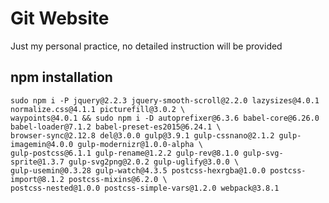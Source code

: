 # Git Website
Just my personal practice, no detailed instruction will be provided

## npm installation
    sudo npm i -P jquery@2.2.3 jquery-smooth-scroll@2.2.0 lazysizes@4.0.1 normalize.css@4.1.1 picturefill@3.0.2 \
    waypoints@4.0.1 && sudo npm i -D autoprefixer@6.3.6 babel-core@6.26.0 babel-loader@7.1.2 babel-preset-es2015@6.24.1 \
    browser-sync@2.12.8 del@3.0.0 gulp@3.9.1 gulp-cssnano@2.1.2 gulp-imagemin@4.0.0 gulp-modernizr@1.0.0-alpha \
    gulp-postcss@6.1.1 gulp-rename@1.2.2 gulp-rev@8.1.0 gulp-svg-sprite@1.3.7 gulp-svg2png@2.0.2 gulp-uglify@3.0.0 \
    gulp-usemin@0.3.28 gulp-watch@4.3.5 postcss-hexrgba@1.0.0 postcss-import@8.1.2 postcss-mixins@6.2.0 \
    postcss-nested@1.0.0 postcss-simple-vars@1.2.0 webpack@3.8.1

